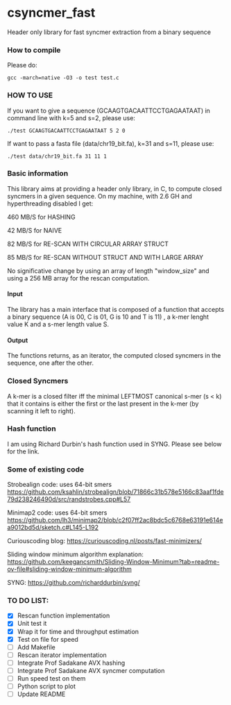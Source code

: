 # csyncmer_fast
Header only library for fast syncmer extraction from a binary sequence

### How to compile
Please do: 
```
gcc -march=native -O3 -o test test.c
```

### HOW TO USE
If you want to give a sequence (GCAAGTGACAATTCCTGAGAATAAT) in command line with k=5 and s=2, please use:

```
./test GCAAGTGACAATTCCTGAGAATAAT 5 2 0
```
If want to pass a fasta file (data/chr19_bit.fa), k=31 and s=11, please use:

```
./test data/chr19_bit.fa 31 11 1
```

### Basic information
This library aims at providing a header only library, in C, to compute closed syncmers in a given sequence.
On my machine, with 2.6 GH and hyperthreading disabled I get:

460 MB/S for HASHING

42 MB/S for NAIVE

82 MB/S for RE-SCAN WITH CIRCULAR ARRAY STRUCT

85 MB/S for RE-SCAN WITHOUT STRUCT AND WITH LARGE ARRAY

No significative change by using an array of length "window_size" and using a 256 MB array for the rescan computation.

#### Input
The library has a main interface that is composed of a function that accepts a binary sequence (A is 00, C is 01, G is 10 and T is 11) , a k-mer lenght value K and a s-mer length value S.

#### Output
The functions returns, as an iterator, the computed closed syncmers in the sequence, one after the other.

### Closed Syncmers
A k-mer is a closed filter iff the minimal LEFTMOST canonical s-mer (s < k) that it contains is either the first or the last present in the k-mer (by scanning it left to right).

### Hash function
I am using Richard Durbin's hash function used in SYNG. Please see below for the link.

### Some of existing code

Strobealign code: uses 64-bit smers 
https://github.com/ksahlin/strobealign/blob/71866c31b578e5166c83aaf1fde79d238246490d/src/randstrobes.cpp#L57

Minimap2 code: uses 64-bit smers
https://github.com/lh3/minimap2/blob/c2f07ff2ac8bdc5c6768e63191e614ea9012bd5d/sketch.c#L145-L192

Curiouscoding blog:
https://curiouscoding.nl/posts/fast-minimizers/

Sliding window minimum algorithm explanation:
https://github.com/keegancsmith/Sliding-Window-Minimum?tab=readme-ov-file#sliding-window-minimum-algorithm

SYNG: 
https://github.com/richarddurbin/syng/


### TO DO LIST:

- [x] Rescan function implementation
- [x] Unit test it
- [x] Wrap it for time and throughput estimation
- [x] Test on file for speed
- [ ] Add Makefile
- [ ] Rescan iterator implementation
- [ ] Integrate Prof Sadakane AVX hashing
- [ ] Integrate Prof Sadakane AVX syncmer computation
- [ ] Run speed test on them
- [ ] Python script to plot
- [ ] Update README
